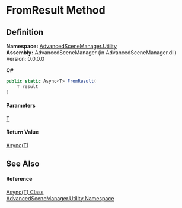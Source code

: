 # FromResult Method

## Definition

**Namespace:** [AdvancedSceneManager.Utility](N_AdvancedSceneManager_Utility.md)\
**Assembly:** AdvancedSceneManager (in AdvancedSceneManager.dll) Version: 0.0.0.0

**C#**

```c#
public static Async<T> FromResult(
	T result
)
```

#### Parameters

&#x20; [T](T_AdvancedSceneManager_Utility_Async_1.md)&#x20;

#### Return Value

[Async](T_AdvancedSceneManager_Utility_Async_1.md)([T](T_AdvancedSceneManager_Utility_Async_1.md))

## See Also

#### Reference

[Async(T) Class](T_AdvancedSceneManager_Utility_Async_1.md)\
[AdvancedSceneManager.Utility Namespace](N_AdvancedSceneManager_Utility.md)
